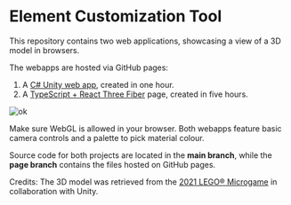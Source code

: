 # Element Customization Tool

This repository contains two web applications, showcasing a view of a 3D model in browsers.

The webapps are hosted via GitHub pages:
1) A [C# Unity web app](https://michaeliusrepo.github.io/ElementCustomizationTool/Unity.html), created in one hour.
2) A [TypeScript + React Three Fiber](https://michaeliusrepo.github.io/ElementCustomizationTool/) page, created in five hours.

![ok](https://i.imgur.com/09UTBYw.png)

Make sure WebGL is allowed in your browser. Both webapps feature basic camera controls and a palette to pick material colour.

Source code for both projects are located in the **main branch**, while the **page branch** contains the files hosted on GitHub pages.

Credits: The 3D model was retrieved from the [2021 LEGO® Microgame](https://www.lego.com/en-us/legogames-25-unity) in collaboration with Unity.
